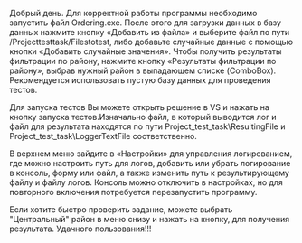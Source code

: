 Добрый день. Для корректной работы программы необходимо запустить файл Ordering.exe. После этого для загрузки данных в базу данных нажмите кнопку «Добавить из файла» и выберите файл по пути /Projecttesttask/Filestotest, либо добавьте случайные данные с помощью кнопки «Добавить случайные значения». Чтобы получить результаты фильтрации по району, нажмите кнопку «Результаты фильтрации по району», выбрав нужный район в выпадающем списке (ComboBox). Рекомендуется использовать пустую базу данных для проведения тестов.

Для запуска тестов Вы можете открыть решение в VS и нажать на кнопку запуска тестов.Изначально файл, в который выводится лог и файл для результата находятся по пути Project_test_task\ResultingFile и Project_test_task\LoggerTextFile соответственно.

В верхнем меню зайдите в «Настройки» для управления логированием, где можно настроить путь для логов, добавить или убрать логирование в консоль, форму или файл, а также изменить путь к результирующему файлу и файлу логов. Консоль можно отключить в настройках, но для повторного включения потребуется перезапустить программу.

Если хотите быстро проверить задание, можете выбрать "Центральный" район в меню снизу и нажать на кнопку, для получения результата.
Удачного пользования!!!
